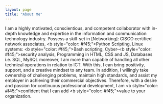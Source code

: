 ```yaml
---
layout: page
title: "About Me"
---
```



I am a highly motivated, conscientious, and competent collaborator with in-depth knowledge and expertise in the information and communication technology industry. Possess a skill-set in [Networking]: CISCO certified network associates, <b style=\"color: #f45;\">Python</b> Scripting, Linux systems: <b style=\"color: #f45;\">Bash</b> scripting, Cyber-<b style=\"color: #f45;\">security</b> analysis, Programming in HTML, CSS and JS, Databases i.e. SQL, MySQL moreover, I am more than capable of handling all other technical operations in relation to ICT. With this, I can bring positivity, support, and a creative mindset to any team. In addition, I willingly take ownership of challenging problems, maintain high standards, and assist my employer in achieving their commercial objectives. Therefore, with a desire and passion for continuous professional development, I am <b style=\"color: #f45;\">confident</b> that I can add <b style=\"color: #f45;\">value</b> to your organization.

